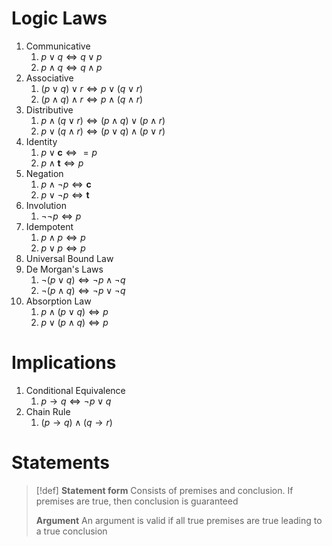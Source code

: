 # Logic Laws

1. Communicative
	1. $p\lor q\iff q\lor p$
	2. $p\land q\iff q\land p$
2. Associative
	1. $(p\lor q)\lor r\iff p\lor (q\lor r)$
	2. $(p\land q)\land r\iff p\land (q\land r)$
3. Distributive
	1. $p\land(q\lor r)\iff(p\land q)\lor(p\land r)$
	2. $p\lor(q\land r)\iff(p\lor q)\land(p\lor r)$
4. Identity
	1. $p\lor\mathbf c\iff=p$
	2. $p\land\mathbf t\iff p$
5. Negation
	1. $p\land\lnot p\iff\mathbf c$
	2. $p\lor\lnot p\iff\mathbf t$
6. Involution
	1. $\lnot\lnot p\iff p$
7. Idempotent
	1. $p\land p\iff p$
	2. $p\lor p\iff p$
8. Universal Bound Law
9. De Morgan's Laws
	1. $\lnot(p\lor q)\iff\lnot p\land\lnot q$
	1. $\lnot(p\land q)\iff\lnot p\lor\lnot q$
10. Absorption Law
	1. $p\land(p\lor q)\iff p$
	1. $p\lor(p\land q)\iff p$

# Implications

1. Conditional Equivalence
	1. $p\to q\iff\lnot p\lor q$
2. Chain Rule
	1. $(p\to q)\land(q\to r)$

# Statements


> [!def]
> **Statement form**
> Consists of premises and conclusion.
> If premises are true, then conclusion is guaranteed
> 
> **Argument**
> An argument is valid if all true premises are true leading to a true conclusion 

